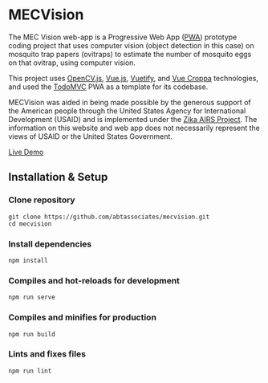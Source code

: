 
# MECVision
The MEC Vision web-app is a Progressive Web App ([PWA]) prototype coding project that uses computer vision (object detection in this case) on mosquito trap papers (ovitraps) to estimate the number of mosquito eggs on that ovitrap, using computer vision.

This project uses [OpenCV.js], [Vue.js], [Vuetify], and [Vue Croppa] technologies, and used the [TodoMVC] PWA as a template for its codebase.

MECVision was aided in being made possible by the generous support of the American people through the United States Agency for International Development (USAID) and is implemented under the [Zika AIRS Project](https://www.usaid.gov/documents/1862/zika-airs-project-zap). The information on this website and web app does not necessarily represent the views of USAID or the United States Government.


[Live Demo]

[PWA]: https://developers.google.com/web/progressive-web-apps
[OpenCV.js]: https://docs.opencv.org/3.4/index.html
[Vue.js]: https://vuejs.org
[Vuetify]: https://vuetifyjs.com
[Vue Croppa]: https://zhanziyang.github.io/vue-croppa/
[TodoMVC]: http://todomvc.com
[Live Demo]: https://mecvision.netlify.com


## Installation & Setup


### Clone repository
```
git clone https://github.com/abtassociates/mecvision.git
cd mecvision
```

### Install dependencies
```
npm install
```

### Compiles and hot-reloads for development
```
npm run serve
```

### Compiles and minifies for production
```
npm run build
```

### Lints and fixes files
```
npm run lint
```
